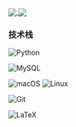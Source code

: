 
<a href="https://github.com/anuraghazra/github-readme-stats">
  <img align="center" src="https://github-readme-stats.vercel.app/api?username=KidlanLi&count_private=true&show_icons=true&theme=dark" />
</a>
<a href="https://github.com/anuraghazra/convoychat">
  <img align="center" src="https://github-readme-stats.vercel.app/api/top-langs/?username=KidlanLi&langs_count=8&theme=dark&count_private=true&layout=compact&hide=javascript,html,css,CoffeeScript&card_width=280" />
</a>



<!-- <div align="center">                                                                               -->
<!--     <img  src="https://github-readme-streak-stats.herokuapp.com/?user=PegasusWang&theme=dark" />   -->
<!-- </div>                                                                                             -->

<!-- **Skills:**                                                                                        -->

<!-- <code><img height="32" src="https://cdn.jsdelivr.net/npm/simple-icons@v5/icons/python.svg"></code> -->
<!-- <code><img height="32" src="https://cdn.jsdelivr.net/npm/simple-icons@v5/icons/latex.svg"></code>     -->
<!-- <code><img height="32" src="https://cdn.jsdelivr.net/npm/simple-icons@v5/icons/mysql.svg"></code>  -->
<!-- <code><img height="32" src="https://cdn.jsdelivr.net/npm/simple-icons@v5/icons/java.svg"></code>  -->
<!-- <code><img height="32" src="https://cdn.jsdelivr.net/npm/simple-icons@v5/icons/git.svg"></code>    -->
<!-- <code><img height="32" src="https://cdn.jsdelivr.net/npm/simple-icons@v5/icons/linux.svg"></code>  -->
<!-- <code><img height="32" src="https://cdn.jsdelivr.net/npm/simple-icons@v5/icons/c.svg"></code>    -->
<!-- <code><img height="32" src="https://cdn.jsdelivr.net/npm/simple-icons@v5/icons/macos.svg"></code>  -->
<!-- <code><img height="32" src="https://cdn.jsdelivr.net/npm/simple-icons@v5/icons/.svg"></code> -->

<!-- 
<div align="center">
    <img src="https://activity-graph.herokuapp.com/graph?username=KidlanLi&theme=dracula" />
</div> -->

### 技术栈

![Python](https://img.shields.io/badge/-Python-192133?style=flat-square&logo=python&logoColor=white)
<!-- ![Go](https://img.shields.io/badge/-go-192133?style=flat-square&logo=go&logoColor=white) -->
![MySQL](https://img.shields.io/badge/-MySQL-192133?style=flat-square&logo=mysql&logoColor=white)
<!-- ![Redis](https://img.shields.io/badge/-Redis-192133?style=flat-square&logo=redis&logoColor=white) -->
<!-- ![Kafka](https://img.shields.io/badge/-Kafka-192133?style=flat-square&logo=apache-kafka&logoColor=white) -->
![macOS](https://img.shields.io/badge/-MacOS-192133?style=flat-square&logo=macos&logoColor=white)
![Linux](https://img.shields.io/badge/-Linux-192133?style=flat-square&logo=Linux&logoColor=white)
<!-- ![Vim](https://img.shields.io/badge/-Vim-192133?style=flat-square&logo=vim&logoColor=white) -->
![Git](https://img.shields.io/badge/-Git-192133?style=flat-square&logo=git&logoColor=white)
<!-- ![Iterm2](https://img.shields.io/badge/-Iterm2-192133?style=flat-square&logo=Iterm2&logoColor=white) -->
![LaTeX](https://img.shields.io/badge/-Alfred-192133?style=flat-square&logo=latex&logoColor=white)

